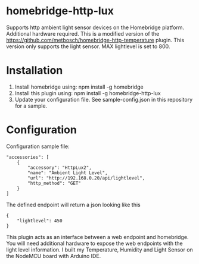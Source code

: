 # homebridge-http-lux
Supports http ambient light sensor devices on the Homebridge platform. Additional hardware required.
This is a modified version of the https://github.com/metbosch/homebridge-http-temperature plugin.
This version only supports the light sensor. MAX lightlevel is set to 800.

# Installation

1. Install homebridge using: npm install -g homebridge
2. Install this plugin using: npm install -g homebridge-http-lux
3. Update your configuration file. See sample-config.json in this repository for a sample.

# Configuration


Configuration sample file:

 ```
 "accessories": [
     {
         "accessory": "HttpLux2",
         "name": "Ambient Light Level",
         "url": "http://192.168.0.20/api/lightlevel",
         "http_method": "GET"
     }
 ]

```


The defined endpoint will return a json looking like this
```
{
	"lightlevel": 450
}
```


This plugin acts as an interface between a web endpoint and homebridge. You will need additional hardware to expose the web endpoints with the light level information. I built my Temperature, Humidity and Light Sensor on the NodeMCU board with Arduino IDE.
